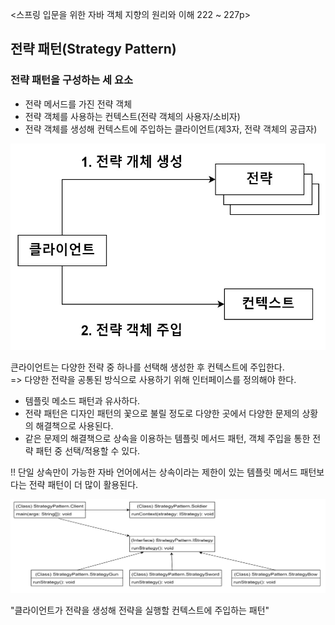 <스프링 입문을 위한 자바 객체 지향의 원리와 이해 222 ~ 227p>

## 전략 패턴(Strategy Pattern)


### 전략 패턴을 구성하는 세 요소

- 전략 메서드를 가진 전략 객체
- 전략 객체를 사용하는 컨텍스트(전략 객체의 사용자/소비자)
- 전략 객체를 생성해 컨텍스트에 주입하는 클라이언트(제3자, 전략 객체의 공급자)

<img src="img.jpg" style="width: 700px;">  

큰라이언트는 다양한 전략 중 하나를 선택해 생성한 후 컨텍스트에 주입한다.  
=> 다양한 전략을 공통된 방식으로 사용하기 위해 인터페이스를 정의해야 한다.

- 템플릿 메소드 패턴과 유사하다.
- 전략 패턴은 디자인 패턴의 꽃으로 불릴 정도로 다양한 곳에서 다양한 문제의 상황의 해결책으로 사용된다.
- 같은 문제의 해결책으로 상속을 이용하는 템플릿 메서드 패턴, 객체 주입을 통한 전략 패턴 중 선택/적용할 수 있다.

!! 단일 상속만이 가능한 자바 언어에서는 상속이라는 제한이 있는 템플릿 메서드 패턴보다는 전략 패턴이 더 많이 활용된다.

<img src="img2.jpg" style="width: 700px;">  

"클라이언트가 전략을 생성해 전략을 실행할 컨텍스트에 주입하는 패턴"